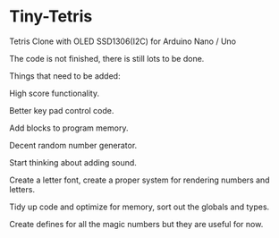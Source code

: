 # Tiny-Tetris

Tetris Clone with OLED SSD1306(I2C) for Arduino Nano / Uno


The code is not finished, there is still lots to be done.

Things that need to be added:

High score functionality.

Better key pad control code.

Add blocks to program memory. 

Decent random number generator.

Start thinking about adding sound.

Create a letter font, create a proper system for rendering numbers and letters.

Tidy up code and optimize for memory, sort out the globals and types.

Create defines for all the magic numbers but they are useful for now.

